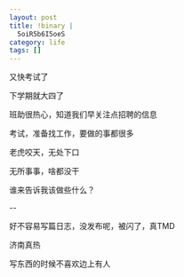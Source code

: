 ```yaml
--- 
layout: post
title: !binary |
  5oiR5b6I5oeS
category: life
tags: []
---
```

又快考试了

下学期就大四了

班助很热心，知道我们早关注点招聘的信息

考试，准备找工作，要做的事都很多

老虎咬天，无处下口

无所事事，啥都没干

谁来告诉我该做些什么？

--

好不容易写篇日志，没发布呢，被闪了，真TMD

济南真热

写东西的时候不喜欢边上有人
